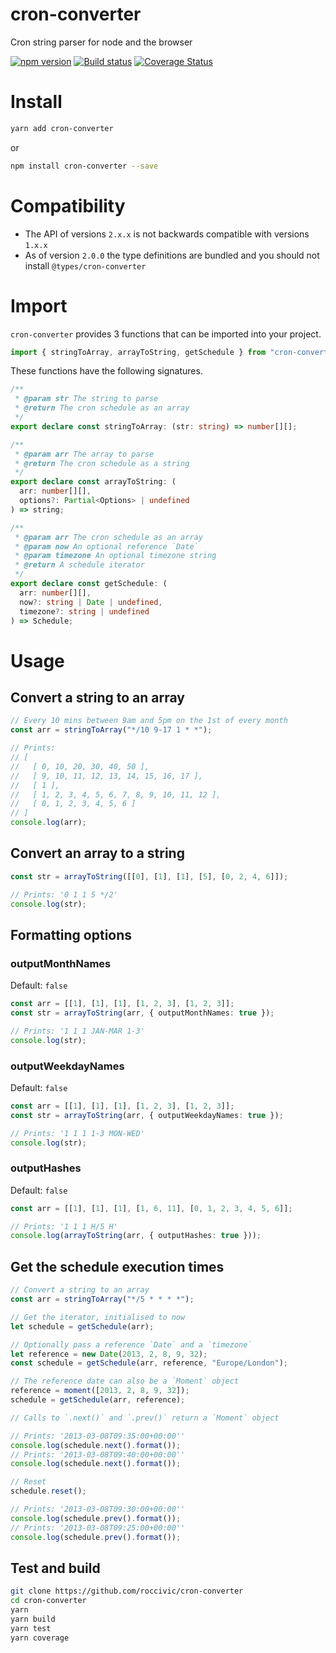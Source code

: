 # cron-converter

Cron string parser for node and the browser

[![npm version](https://badge.fury.io/js/cron-converter.svg)](https://badge.fury.io/js/cron-converter)
[![Build status](https://github.com/roccivic/cron-converter/actions/workflows/build.yml/badge.svg?branch=master)](https://github.com/roccivic/cron-converter/actions/workflows/build.yml)
[![Coverage Status](https://coveralls.io/repos/roccivic/cron-converter/badge.svg?branch=master&service=github)](https://coveralls.io/github/roccivic/cron-converter?branch=master)

# Install

```bash
yarn add cron-converter
```

or

```bash
npm install cron-converter --save
```

# Compatibility

- The API of versions `2.x.x` is not backwards compatible with versions `1.x.x`
- As of version `2.0.0` the type definitions are bundled and you should not install `@types/cron-converter`

# Import

`cron-converter` provides 3 functions that can be imported into your project.

```ts
import { stringToArray, arrayToString, getSchedule } from "cron-converter";
```

These functions have the following signatures.

```ts
/**
 * @param str The string to parse
 * @return The cron schedule as an array
 */
export declare const stringToArray: (str: string) => number[][];

/**
 * @param arr The array to parse
 * @return The cron schedule as a string
 */
export declare const arrayToString: (
  arr: number[][],
  options?: Partial<Options> | undefined
) => string;

/**
 * @param arr The cron schedule as an array
 * @param now An optional reference `Date`
 * @param timezone An optional timezone string
 * @return A schedule iterator
 */
export declare const getSchedule: (
  arr: number[][],
  now?: string | Date | undefined,
  timezone?: string | undefined
) => Schedule;
```

# Usage

## Convert a string to an array

```ts
// Every 10 mins between 9am and 5pm on the 1st of every month
const arr = stringToArray("*/10 9-17 1 * *");

// Prints:
// [
//   [ 0, 10, 20, 30, 40, 50 ],
//   [ 9, 10, 11, 12, 13, 14, 15, 16, 17 ],
//   [ 1 ],
//   [ 1, 2, 3, 4, 5, 6, 7, 8, 9, 10, 11, 12 ],
//   [ 0, 1, 2, 3, 4, 5, 6 ]
// ]
console.log(arr);
```

## Convert an array to a string

```ts
const str = arrayToString([[0], [1], [1], [5], [0, 2, 4, 6]]);

// Prints: '0 1 1 5 */2'
console.log(str);
```

## Formatting options

### outputMonthNames

Default: `false`

```ts
const arr = [[1], [1], [1], [1, 2, 3], [1, 2, 3]];
const str = arrayToString(arr, { outputMonthNames: true });

// Prints: '1 1 1 JAN-MAR 1-3'
console.log(str);
```

### outputWeekdayNames

Default: `false`

```ts
const arr = [[1], [1], [1], [1, 2, 3], [1, 2, 3]];
const str = arrayToString(arr, { outputWeekdayNames: true });

// Prints: '1 1 1 1-3 MON-WED'
console.log(str);
```

### outputHashes

Default: `false`

```ts
const arr = [[1], [1], [1], [1, 6, 11], [0, 1, 2, 3, 4, 5, 6]];

// Prints: '1 1 1 H/5 H'
console.log(arrayToString(arr, { outputHashes: true }));
```

## Get the schedule execution times

```ts
// Convert a string to an array
const arr = stringToArray("*/5 * * * *");

// Get the iterator, initialised to now
let schedule = getSchedule(arr);

// Optionally pass a reference `Date` and a `timezone`
let reference = new Date(2013, 2, 8, 9, 32);
const schedule = getSchedule(arr, reference, "Europe/London");

// The reference date can also be a `Moment` object
reference = moment([2013, 2, 8, 9, 32]);
schedule = getSchedule(arr, reference);

// Calls to `.next()` and `.prev()` return a `Moment` object

// Prints: '2013-03-08T09:35:00+00:00''
console.log(schedule.next().format());
// Prints: '2013-03-08T09:40:00+00:00''
console.log(schedule.next().format());

// Reset
schedule.reset();

// Prints: '2013-03-08T09:30:00+00:00''
console.log(schedule.prev().format());
// Prints: '2013-03-08T09:25:00+00:00''
console.log(schedule.prev().format());
```

## Test and build

```bash
git clone https://github.com/roccivic/cron-converter
cd cron-converter
yarn
yarn build
yarn test
yarn coverage
```
